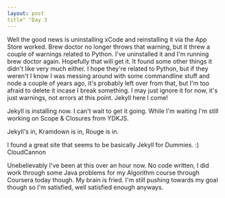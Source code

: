 ```yaml
---
layout: post
title" "Day 3
---
```


Well the good news is uninstalling xCode and reinstalling it via the App Store worked. Brew doctor no longer throws that warning, but it threw a couple of warnings related to Python. I've uninstalled it and I'm running brew doctor again. Hopefully that will get it. It found some other things it didn't like very much either. I hope they're related to Python, but if they weren't I know I was messing around with some commandline stuff and node a couple of years ago, it's probably left over from that, but I'm too afraid to delete it incase I break something. I may just ignore it for now, it's just warnings, not errors at this point. Jekyll here I come!


Jekyll is installing now. I can't wait to get it going. While I'm waiting I'm still working on Scope &amp; Closures from YDKJS.

Jekyll's in, Kramdown is in, Rouge is in.


I found a great site that seems to be basically Jekyll for Dummies. :) CloudCannon


Unebelievably I've been at this over an hour now. No code written, I did work through some Java problems for my Algorithm course through Coursera today though. My brain is fried. I'm still pushing towards my goal though so I'm satisfied, well satisfied enough anyways.
